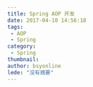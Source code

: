 ```yaml
---
title: Spring AOP 开发
date: 2017-04-10 14:56:18
tags:
 - AOP
 - Spring
category: 
 - Spring
thumbnail: 
author: bsyonline
lede: "没有摘要"
---
```

